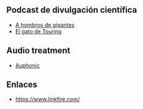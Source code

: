 ## Podcast de divulgación científica ##
* [A hombros de gigantes](http://www.rtve.es/alacarta/audios/a-hombros-de-gigantes/)
* [El gato de Touring](https://elgatodeturing.com/)

## Audio treatment
* [Auphonic](https://auphonic.com/)

## Enlaces
* https://www.linkfire.com/
